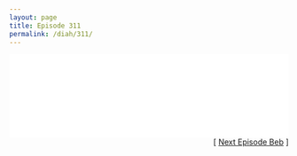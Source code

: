 ```yaml
---
layout: page
title: Episode 311
permalink: /diah/311/
---
```


<iframe allowfullscreen="true" frameborder="0" style="width:100%;" marginheight="0" marginwidth="0" mozallowfullscreen="true" scrolling="NO" src="//gdriveplayer.us/embed2.php?link=F0Bs293Tb03httCWC9HIHActjh0YVB0CkgtPc0WUUqDOs3DpajpzNTmYNA4%252BWhVGEh38xXxT8%252F9lPJS%252FPQ%252F11dq8XvZc4aa7B6Hh6TVZ47X5OTF2juTjGSZ8xhBBfvMTI0TZ1gWe6XqlQhFx2z9ZcfOPeFBj775dYwVNBrGlS8RDVZqsYuv%252Fkvv%252BR1qkTrO4mAXyYOWvekOAUX%252FkV5lENN&amp;no_adult=yes" webkitallowfullscreen="true"></iframe>

<div align="right">[ <a href="/diah/312/">Next Episode Beb</a> ]</div>

